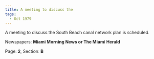 ```yaml
---  
title: A meeting to discuss the  
tags:  
  - Oct 1979  
---  
```

  
A meeting to discuss the South Beach canal network plan is scheduled.  
  
Newspapers: **Miami Morning News or The Miami Herald**  
  
Page: **2**, Section: **B** 
